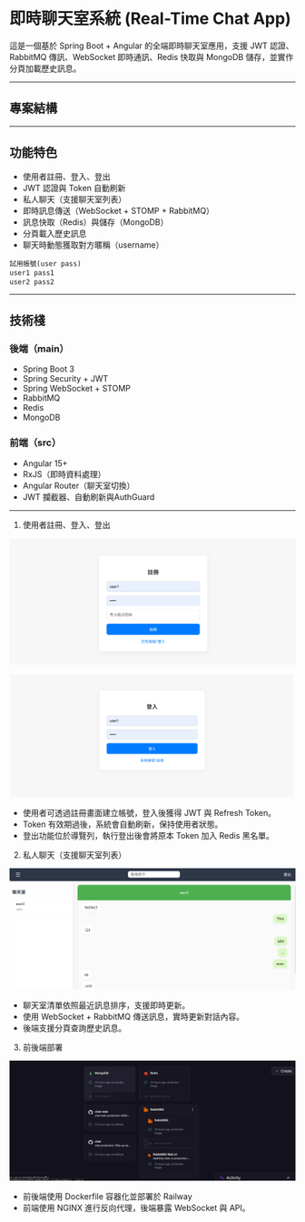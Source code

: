 # 即時聊天室系統 (Real-Time Chat App)

這是一個基於 Spring Boot + Angular 的全端即時聊天室應用，支援 JWT 認證、RabbitMQ 傳訊、WebSocket 即時通訊、Redis 快取與 MongoDB 儲存，並實作分頁加載歷史訊息。

---

## 專案結構
---

## 功能特色

- 使用者註冊、登入、登出
- JWT 認證與 Token 自動刷新
- 私人聊天（支援聊天室列表）
- 即時訊息傳送（WebSocket + STOMP + RabbitMQ）
- 訊息快取（Redis）與儲存（MongoDB）
- 分頁載入歷史訊息
- 聊天時動態獲取對方暱稱（username）

```
試用帳號(user pass)
user1 pass1
user2 pass2
```

---

## 技術棧

### 後端（main）
- Spring Boot 3
- Spring Security + JWT
- Spring WebSocket + STOMP
- RabbitMQ
- Redis
- MongoDB

### 前端（src）
- Angular 15+
- RxJS（即時資料處理）
- Angular Router（聊天室切換）
- JWT 攔截器、自動刷新與AuthGuard

---

1. 使用者註冊、登入、登出

![註冊頁面](images/image-1.png)

![登入頁面](images/image.png)
- 使用者可透過註冊畫面建立帳號，登入後獲得 JWT 與 Refresh Token。
- Token 有效期過後，系統會自動刷新，保持使用者狀態。
- 登出功能位於導覽列，執行登出後會將原本 Token 加入 Redis 黑名單。

2. 私人聊天（支援聊天室列表）

![聊天室頁面](images/image-2.png)
- 聊天室清單依照最近訊息排序，支援即時更新。
- 使用 WebSocket + RabbitMQ 傳送訊息，實時更新對話內容。
- 後端支援分頁查詢歷史訊息。

3. 前後端部署

![部署架構圖](images/image-3.png)
- 前後端使用 Dockerfile 容器化並部署於 Railway
- 前端使用 NGINX 進行反向代理，後端暴露 WebSocket 與 API。